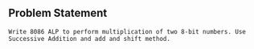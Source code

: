 ## Problem Statement
    Write 8086 ALP to perform multiplication of two 8-bit numbers. Use Successive Addition and add and shift method.
